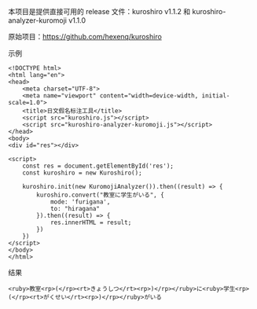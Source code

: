 本项目是提供直接可用的 release 文件：kuroshiro v1.1.2 和 kuroshiro-analyzer-kuromoji v1.1.0

原始项目：https://github.com/hexenq/kuroshiro

示例
```
<!DOCTYPE html>
<html lang="en">
<head>
    <meta charset="UTF-8">
    <meta name="viewport" content="width=device-width, initial-scale=1.0">
    <title>日文假名标注工具</title>
    <script src="kuroshiro.js"></script>
    <script src="kuroshiro-analyzer-kuromoji.js"></script>
</head>
<body>
<div id="res"></div>
 
<script>
    const res = document.getElementById('res');
    const kuroshiro = new Kuroshiro();
 
    kuroshiro.init(new KuromojiAnalyzer()).then((result) => {
        kuroshiro.convert("教室に学生がいる", {
            mode: 'furigana',
            to: "hiragana"
        }).then((result) => {
            res.innerHTML = result;
        })
    })
</script>
</body>
</html>
```

结果
```
<ruby>教室<rp>(</rp><rt>きょうしつ</rt><rp>)</rp></ruby>に<ruby>学生<rp>(</rp><rt>がくせい</rt><rp>)</rp></ruby>がいる
```
